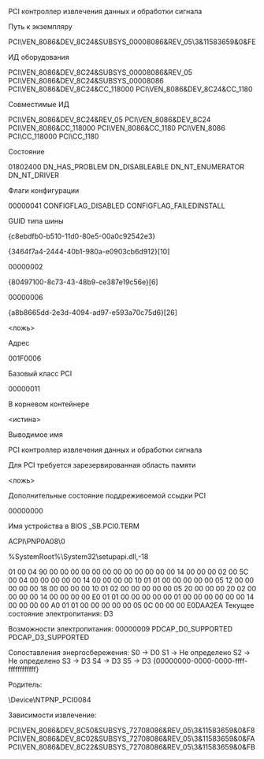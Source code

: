 PCI контроллер извлечения данных и обработки сигнала

Путь к экземпляру 

PCI\VEN_8086&DEV_8C24&SUBSYS_00008086&REV_05\3&11583659&0&FE

ИД оборудования

PCI\VEN_8086&DEV_8C24&SUBSYS_00008086&REV_05
PCI\VEN_8086&DEV_8C24&SUBSYS_00008086
PCI\VEN_8086&DEV_8C24&CC_118000
PCI\VEN_8086&DEV_8C24&CC_1180

Совместимые ИД

PCI\VEN_8086&DEV_8C24&REV_05
PCI\VEN_8086&DEV_8C24
PCI\VEN_8086&CC_118000
PCI\VEN_8086&CC_1180
PCI\VEN_8086
PCI\CC_118000
PCI\CC_1180

Состояние

01802400
DN_HAS_PROBLEM
DN_DISABLEABLE
DN_NT_ENUMERATOR
DN_NT_DRIVER

Флаги конфигурации

00000041
CONFIGFLAG_DISABLED
CONFIGFLAG_FAILEDINSTALL

GUID типа шины

{c8ebdfb0-b510-11d0-80e5-00a0c92542e3}


{3464f7a4-2444-40b1-980a-e0903cb6d912}[10]

00000002

{80497100-8c73-43-48b9-ce387e19c56e}[6]

00000006

{a8b8665dd-2e3d-4094-ad97-e593a70c75d6}[26]

<ложь>


Адрес

001F0006

Базовый класс PCI

00000011

В корневом контейнере

<истина>

Выводимое имя

PCI контроллер извлечения данных и обработки сигнала


Для PCI требуется зарезервированная область памяти

<ложь>


Дополнительные состояние поддреживоемой ссыдки PCI

00000000

Имя устройства в BIOS
\_SB.PCI0.TERM


ACPI\PNP0A08\0

%SystemRoot%\System32\setupapi.dll,-18

01 00 04 90 00 00 00 00 00 00 00 00 00 00 00 00 14 00 00 00 
02 00 5C 00 04 00 00 00 00 00 14 00 00 00 00 10 01 01 00 00 
00 00 00 05 12 00 00 00 00 00 18 00 00 00 00 10 01 02 00 00 
00 00 00 05 20 00 00 00 20 02 00 00 00 00 14 00 00 00 00 E0 
01 01 00 00 00 00 00 01 00 00 00 00 00 00 14 00 00 00 00 A0 
01 01 00 00 00 00 00 05 0C 00 00 00 
E0DAA2EA
Текущее состояние электропитания:
D3

Возможности электропитания:
00000009
PDCAP_D0_SUPPORTED
PDCAP_D3_SUPPORTED

Сопоставления энергосбережения:
S0 -> D0
S1 -> Не определено
S2 -> Не определено
S3 -> D3
S4 -> D3
S5 -> D3
{00000000-0000-0000-ffff-ffffffffffff}

Родитель:

\Device\NTPNP_PCI0084

Зависимости извлечение:

PCI\VEN_8086&DEV_8C50&SUBSYS_72708086&REV_05\3&11583659&0&F8
PCI\VEN_8086&DEV_8C02&SUBSYS_72708086&REV_05\3&11583659&0&FA
PCI\VEN_8086&DEV_8C22&SUBSYS_72708086&REV_05\3&11583659&0&FB

